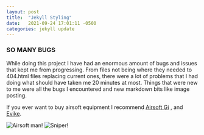 ```yaml
---
layout: post
title:  "Jekyll Styling"
date:   2021-09-24 17:01:11 -0500
categories: jekyll update
---
```


### SO MANY BUGS

While doing this project I have had an enormous amount of bugs and issues that kept me from
progressing. From files not being where they needed to 404.html files replacing current ones,
there were a lot of problems that I had doing what should have taken me 20 minutes at most.
Things that were new to me were all the bugs I encountered and new markdown bits like image posting.


If you ever want to buy airsoft equipment I recommend [Airsoft Gi](https://www.airsoftgi.com/) , and [Evike](https://www.evike.com/).

![Airsoft man!](/blog/assets/airsoftma.jpg)
![Sniper!](/blog/assets/sniper.jpg)
